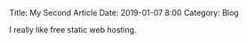 Title: My Second Article
Date: 2019-01-07 8:00
Category: Blog

I really like free static web hosting.
